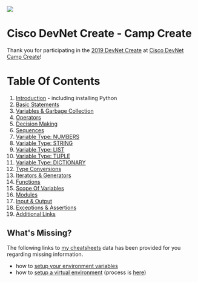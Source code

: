 <a href='https://devnetcreate.io/2019'><img src='https://github.com/ProsperousHeart/Personal-Projects/blob/master/CiscoDevNetCreate2019/IMGs/CiscoDevNetCreate2019.jpg?raw=true'></a>

# Cisco DevNet Create - Camp Create

Thank you for participating in the [2019 DevNet Create](https://developer.cisco.com/devnetcreate/2019/campcreate) at [Cisco DevNet Camp Create](https://devnetcreate.io/2019)!

# Table Of Contents

1. [Introduction](Python_Basics_01_-_Introduction.ipynb) - including installing Python
2. [Basic Statements](Python_Basics_02_-_Syntax_And_Basic_Statements.ipynb)
3. [Variables & Garbage Collection](Python_Basics_03_-_Variables_&_Garbage_Collection.ipynb)
4. [Operators](Python_Basics_04_-_Operators.ipynb)
5. [Decision Making](Python_Basics_05_-_Decision_Making.ipynb)
6. [Sequences](Python_Basics_06_-_Sequences.ipynb)
7. [Variable Type:  NUMBERS](Python_Basics_07_-_Variable_Type_NUMBERS.ipynb)
8. [Variable Type:  STRING](Python_Basics_08_-_Variable_Type_STRING.ipynb)
9. [Variable Type:  LIST](Python_Basics_09_-_Variable_Type_LIST.ipynb)
10. [Variable Type:  TUPLE](Python_Basics_10_-_Variable_Type_TUPLE.ipynb)
11. [Variable Type:  DICTIONARY](Python_Basics_11_-_Variable_Type_DICTIONARY.ipynb)
12. [Type Conversions](Python_Basics_12_-_Type_Conversions.ipynb)
13. [Iterators & Generators](Python_Basics_13_-_Iterators_And_Generators.ipynb)
14. [Functions](Python_Basics_14_-_Functions.ipynb)
15. [Scope Of Variables](Python_Basics_15_-_Scope_Of_Variables.ipynb)
16. [Modules](Python_Basics_16_-_Modules.ipynb)
17. [Input & Output](Python_Basics_17_-_Input_&_Output.ipynb)
18. [Exceptions & Assertions](Python_Basics_18_-_Exceptions_&_Assertions.ipynb)
19. [Additional Links](Python_Basics_19_-_Additional_Links.ipynb)

## What's Missing?

The following links to [my cheatsheets](https://github.com/ProsperousHeart/cheatsheets) data has been provided for you regarding missing information.

- how to [setup your environment variables](https://github.com/ProsperousHeart/cheatsheets/blob/master/Processes/SetEnvVars.md)
- how to [setup a virtual environment](https://github.com/ProsperousHeart/cheatsheets/blob/master/Tools/VirtualEnvironments.md) (process is [here](https://github.com/ProsperousHeart/cheatsheets/blob/master/Processes/virtualenvs.md))
